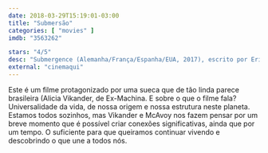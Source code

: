 ```yaml
---
date: 2018-03-29T15:19:01-03:00
title: "Submersão"
categories: [ "movies" ]
imdb: "3563262"

stars: "4/5"
desc: "Submergence (Alemanha/França/Espanha/EUA, 2017), escrito por Erin Dignam (roteiro), J.M. Ledgard (romance), dirigido por Wim Wenders, com Alicia Vikander, James McAvoy, Alexander Siddig."
external: "cinemaqui"
---
```

Este é um filme protagonizado por uma sueca que de tão linda parece brasileira (Alicia Vikander, de Ex-Machina. E sobre o que o filme fala? Universalidade da vida, de nossa origem e nossa estrutura neste planeta. Estamos todos sozinhos, mas Vikander e McAvoy nos fazem pensar por um breve momento que é possível criar conexões significativas, ainda que por um tempo. O suficiente para que queiramos continuar vivendo e descobrindo o que une a todos nós.
